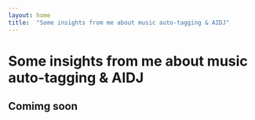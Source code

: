 ```yaml
---
layout: home
title:  "Some insights from me about music auto-tagging & AIDJ"
---
```


# Some insights from me about music auto-tagging & AIDJ

## Comimg soon
